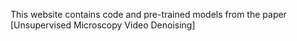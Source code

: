 This website contains code and pre-trained models from the paper [Unsupervised Microscopy Video Denoising]
